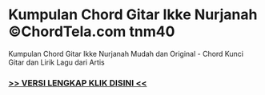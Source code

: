 
 # Kumpulan Chord Gitar Ikke Nurjanah ©ChordTela.com tnm40


Kumpulan Chord Gitar Ikke Nurjanah Mudah dan Original - Chord Kunci Gitar dan Lirik Lagu dari Artis

###  <a href="https://shortlighzx.web.app?sq=Kumpulan Chord Gitar Ikke Nurjanah ©ChordTela.com"> >> VERSI LENGKAP KLIK DISINI << </a>
